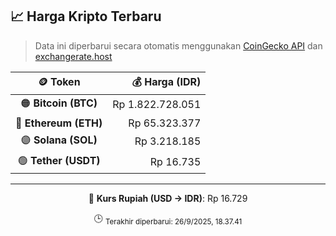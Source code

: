 

<!-- HARGA_KRIPTO -->
## 📈 Harga Kripto Terbaru

> Data ini diperbarui secara otomatis menggunakan [CoinGecko API](https://www.coingecko.com/) dan [exchangerate.host](https://exchangerate.host/)

<div align="center">

| 🪙 Token | 💰 Harga (IDR) |
|:------:|---------------:|
| 🟠 **Bitcoin (BTC)**   | Rp 1.822.728.051 |
| 🔵 **Ethereum (ETH)**  | Rp 65.323.377 |
| 🟣 **Solana (SOL)**    | Rp 3.218.185 |
| 🟢 **Tether (USDT)**   | Rp 16.735 |

---

💱 **Kurs Rupiah (USD → IDR)**: Rp 16.729

🕒 <sub>Terakhir diperbarui: 26/9/2025, 18.37.41</sub>

</div>
<!-- /HARGA_KRIPTO -->